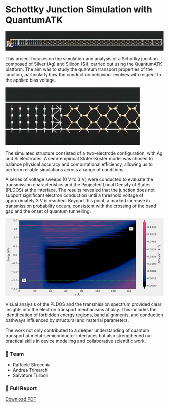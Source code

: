 # Schottky Junction Simulation with QuantumATK

![Metal-Semiconductor Device.jpg](https://github.com/rastrocchia46/QuantumATK-Schottky-Junction/blob/main/Metal-Semiconductor%20Device.jpg)

This project focuses on the simulation and analysis of a Schottky junction composed of Silver (Ag) and Silicon (Si), carried out using the QuantumATK platform. The aim was to study the quantum transport properties of the junction, particularly how the conduction behaviour evolves with respect to the applied bias voltage.

![Ag-Si Junction.jpg](https://github.com/rastrocchia46/QuantumATK-Schottky-Junction/blob/main/Ag-Si%20Junction.jpg)

The simulated structure consisted of a two-electrode configuration, with Ag and Si electrodes. A semi-empirical Slater-Koster model was chosen to balance physical accuracy and computational efficiency, allowing us to perform reliable simulations across a range of conditions.

A series of voltage sweeps (0 V to 3 V) were conducted to evaluate the transmission characteristics and the Projected Local Density of States (PLDOS) at the interface. The results revealed that the junction does not support significant electron conduction until a threshold voltage of approximately 3 V is reached. Beyond this point, a marked increase in transmission probability occurs, consistent with the crossing of the band gap and the onset of quantum tunnelling.

![PLDOS - Case 3 V bias.jpg](https://github.com/rastrocchia46/QuantumATK-Schottky-Junction/blob/main/PLDOS%20-%20Case%203%20V%20bias.jpg)

Visual analysis of the PLDOS and the transmission spectrum provided clear insights into the electron transport mechanisms at play. This includes the identification of forbidden energy regions, band alignments, and conduction pathways influenced by structural and material parameters.

The work not only contributed to a deeper understanding of quantum transport at metal–semiconductor interfaces but also strengthened our practical skills in device modelling and collaborative scientific work.

### 👥 Team
- Raffaele Strocchia  
- Andrea Trimarchi  
- Salvatore Turboli  

### 📄 Full Report
[Download PDF](./QuantumATK_Schottky_Report_STROCCHIA_TRIMARCHI_TURBOLI.pdf)
